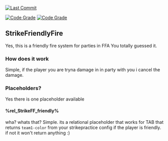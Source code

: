 [![Last Commit](https://badgen.net/github/last-commit/iiAhmedYT/StrikeFriendlyFire)](https://www.iiahmed.dev)

[![Code Grade](https://api.codiga.io/project/30824/status/svg)](https://www.iiahmed.dev)
[![Code Grade](https://api.codiga.io/project/30824/score/svg)](https://www.iiahmed.dev)
## StrikeFriendlyFire
Yes, this is a friendly fire system for parties in FFA
You totally guessed it.
### How does it work
Simple, if the player you are tryna damage in in party with
you i cancel the damage.

### Placeholders?
Yes there is one placeholder available
#### %rel_StrikeFF_friendly%
wha? whats that?
Simple. its a relational placeholder 
that works for TAB that returns `team1-color`
from your strikepractice config if the player is
friendly. if not it won't return anything :)